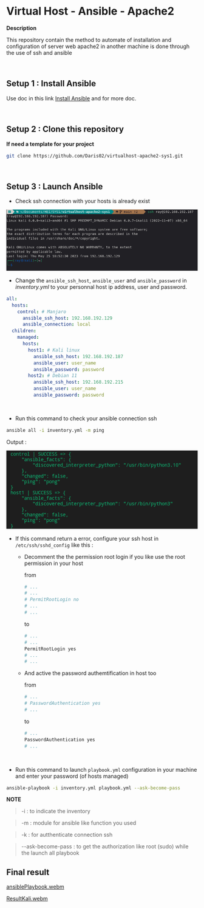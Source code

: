 # __Virtual Host - Ansible - Apache2__
__Description__

This repository contain the method to automate of
installation and configuration of server web apache2
in another machine is done through the use of ssh and
ansible

&nbsp;
## Setup 1 : Install  Ansible
Use doc in this link [Install Ansible](https://docs.ansible.com/ansible/latest/installation_guide/intro_installation.html) and for more doc. 

&nbsp;
## Setup 2 : Clone this repository
**If need a template for your project**
```sh
git clone https://github.com/Daris02/virtualhost-apache2-sys1.git
```

&nbsp;
## Setup 3 : Launch Ansible

- Check ssh connection with your hosts is already exist

![alt-img](/image/ssh_connection2.png)

- Change the `ansible_ssh_host`, `ansible_user` and `ansible_password` in _inventory.yml_ to your personnal host ip address, user and password.

```yml
all:
  hosts:
    control: # Manjaro
      ansible_ssh_host: 192.168.192.129
      ansible_connection: local
  children:
    managed:
      hosts:
        host1: # Kali linux
          ansible_ssh_host: 192.168.192.187
          ansible_user: user_name
          ansible_password: password
        host2: # Debian 11
          ansible_ssh_host: 192.168.192.215
          ansible_user: user_name
          ansible_password: password
```

&nbsp;
- Run this command to check your ansible connection ssh
```sh
ansible all -i inventory.yml -m ping
``` 
Output :

![alt-img](/image/ping_hosts.png)

- If this command return a error, configure your ssh host in `/etc/ssh/sshd_config` like this :
    
    + Decomment the the permission root login if you like use the root permission in your host

        from
        ```sh
        # ...
        # ...
        # PermitRootLogin no
        # ...
        # ...
        ```
        to
        ```sh
        # ...
        # ...
        PermitRootLogin yes
        # ...
        # ...
        ```
    
    +   And active the password authemtification in host too

        from 

        ```sh
        # ...
        # PasswordAuthentication yes
        # ...
        ```
        to

        ```sh
        # ...
        PasswordAuthentication yes
        # ...
        ```
&nbsp;
- Run this command to launch `playbook.yml` configuration in your machine and enter your password (of hosts managed)
```sh
ansible-playbook -i inventory.yml playbook.yml --ask-become-pass
```
__NOTE__
>-i : to indicate the inventory

>-m : module for ansible like function you used

>-k : for autthenticate connection ssh

>--ask-become-pass : to get the authorization like root (sudo) while the launch all playbook

## Final result

[ansiblePlaybook.webm](https://github.com/Daris02/virtualhost-apache2-sys1/assets/103503966/7bcb14a5-be36-42e7-96e0-af11b7f688eb)

[ResultKali.webm](https://github.com/Daris02/virtualhost-apache2-sys1/assets/103503966/355ab29a-2c06-4799-b8b6-41933232bf10)

